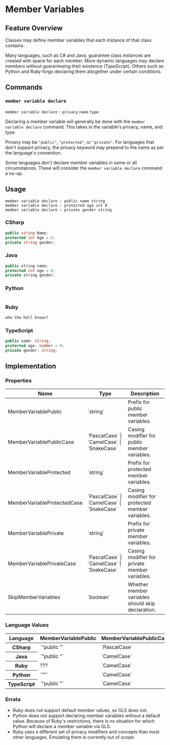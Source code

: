 # Member Variables

## Feature Overview

Classes may define member variables that each instance of that class contains.

Many languages, such as C# and Java, guarantee class instances are created with space for each member.
More dynamic languages may declare members without guaranteeing their existence (TypeScript).
Others such as Python and Ruby forgo declaring them altogether under certain conditions.



## Commands

### `member variable declare`

`member variable declare` `:` `privacy` `name` `type`

Declaring a member variable will generally be done with the `member variable declare` command.
This takes in the variable's privacy, name, and type.

Privacy may be `"public"`, `"protected"`, or `"private"`.
For languages that don't support privacy, the privacy keyword may prepend to the name as per the language's convention.

Some languages don't declare member variables in some or all circumstances. These will consider the `member variable declare` command a no-op.

## Usage

```
member variable declare : public name string
member variable declare : protected age int 0 
member variable declare : private gender string
```

### CSharp

```csharp
public string Name;
protected int Age = 0;
private string gender;
```

### Java

```java
public string name;
protected int age = 0;
private string gender;
```

### Python

```python
```

### Ruby

```ruby
who the hell knows?
```

### TypeScript

```typescript
public name: string;
protected age: number = 0;
private gender: string;
```

## Implementation

### Properties

<table>
    <thead>
        <th>Name</th>
        <th>Type</th>
        <th>Description</th>
    </thead>
    <tbody>
        <tr>
            <td>MemberVariablePublic</td>
            <td>`string`</td>
            <td>Prefix for public member variables.</td>
        </tr>
        <tr>
            <td>MemberVariablePublicCase</td>
            <td>`PascalCase` | `CamelCase` | `SnakeCase`</td>
            <td>Casing modifier for public member variables.</td>
        </tr>
        <tr>
            <td>MemberVariableProtected</td>
            <td>`string`</td>
            <td>Prefix for protected member variables.</td>
        </tr>
        <tr>
            <td>MemberVariableProtectedCase</td>
            <td>`PascalCase` | `CamelCase` | `SnakeCase`</td>
            <td>Casing modifier for protected member variables.</td>
        </tr>
        <tr>
            <td>MemberVariablePrivate</td>
            <td>`string`</td>
            <td>Prefix for private member variables.</td>
        </tr>
        <tr>
            <td>MemberVariablePrivateCase</td>
            <td>`PascalCase` | `CamelCase` | `SnakeCase`</td>
            <td>Casing modifier for private member variables.</td>
        </tr>
        <tr>
            <td>SkipMemberVariables</td>
            <td>`boolean`</td>
            <td>Whether member variables should skip declaration.</td>
        </tr>
    </tbody>
</table>

### Language Values

<table>
    <thead>
        <th>Language</th>
        <th>MemberVariablePublic</th>
        <th>MemberVariablePublicCase</th>
        <th>MemberVariableProtected</th>
        <th>MemberVariableProtectedCase</th>
        <th>MemberVariablePrivate</th>
        <th>MemberVariablePrivateCase</th>
    </thead>
    <tbody>
        <tr>
            <th>CSharp</th>
            <td>`"public "`</td>
            <td>`PascalCase`</td>
            <td>`"protected "`</td>
            <td>`PascalCase`</td>
            <td>`"private "`</td>
            <td>`CamelCase`</td>
            <td>`false`</td>
        </tr>
        <tr>
            <th>Java</th>
            <td>`"public "`</td>
            <td>`CamelCase`</td>
            <td>`"protected "`</td>
            <td>`CamelCase`</td>
            <td>`"private "`</td>
            <td>`CamelCase`</td>
            <td>`false`</td>
        </tr>
        <tr>
            <th>Ruby</th>
            <td>???</td>
            <td>`CamelCase`</td>
            <td>???</td>
            <td>`SnakeCase`</td>
            <td>???</td>
            <td>`SnakeCase`</td>
            <td>`false`</td>
        </tr>
        <tr>
            <th>Python</th>
            <td>`""`</td>
            <td>`CamelCase`</td>
            <td>`"_"`</td>
            <td>`SnakeCase`</td>
            <td>`"__"`</td>
            <td>`SnakeCase`</td>
            <td>`true`</td>
        </tr>
        <tr>
            <th>TypeScript</th>
            <td>`"public "`</td>
            <td>`CamelCase`</td>
            <td>`"protected "`</td>
            <td>`CamelCase`</td>
            <td>`"private "`</td>
            <td>`CamelCase`</td>
            <td>`false`</td>
        </tr>
    </tbody>
</table>

### Errata

* Ruby does not support default member values, so GLS does not.
* Python does not support declaring member variables without a default value. Because of Ruby's restrictions, there is no situation for which Python will declare a member variable via GLS.
* Ruby uses a different set of privacy modifiers and concepts than most other languages. Emulating them is currently out of scope.
